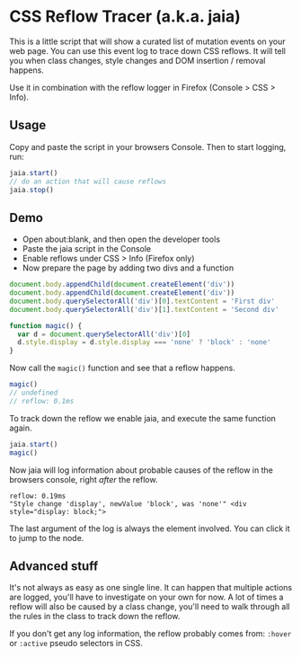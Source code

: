 # CSS Reflow Tracer (a.k.a. jaia)

This is a little script that will show a curated list of mutation events on your web page.
You can use this event log to trace down CSS reflows.
It will tell you when class changes, style changes and DOM insertion / removal happens.

Use it in combination with the reflow logger in Firefox (Console > CSS > Info).

## Usage

Copy and paste the script in your browsers Console.
Then to start logging, run:

```javascript
jaia.start()
// do an action that will cause reflows
jaia.stop()
```

## Demo

* Open about:blank, and then open the developer tools
* Paste the jaia script in the Console
* Enable reflows under CSS > Info (Firefox only)
* Now prepare the page by adding two divs and a function

```javascript
document.body.appendChild(document.createElement('div'))
document.body.appendChild(document.createElement('div'))
document.body.querySelectorAll('div')[0].textContent = 'First div'
document.body.querySelectorAll('div')[1].textContent = 'Second div'

function magic() {
  var d = document.querySelectorAll('div')[0]
  d.style.display = d.style.display === 'none' ? 'block' : 'none'
}
```

Now call the `magic()` function and see that a reflow happens.

```javascript
magic()
// undefined
// reflow: 0.1ms
```

To track down the reflow we enable jaia, and execute the same function again.

```javascript
jaia.start()
magic()
```

Now jaia will log information about probable causes of the reflow in the browsers console, right *after* the reflow.

```
reflow: 0.19ms
"Style change 'display', newValue 'block', was 'none'" <div style="display: block;">
```

The last argument of the log is always the element involved.
You can click it to jump to the node.

## Advanced stuff

It's not always as easy as one single line.
It can happen that multiple actions are logged, you'll have to investigate on your own for now.
A lot of times a reflow will also be caused by a class change,
you'll need to walk through all the rules in the class to track down the reflow.

If you don't get any log information, the reflow probably comes from: `:hover` or `:active` pseudo selectors in CSS.
